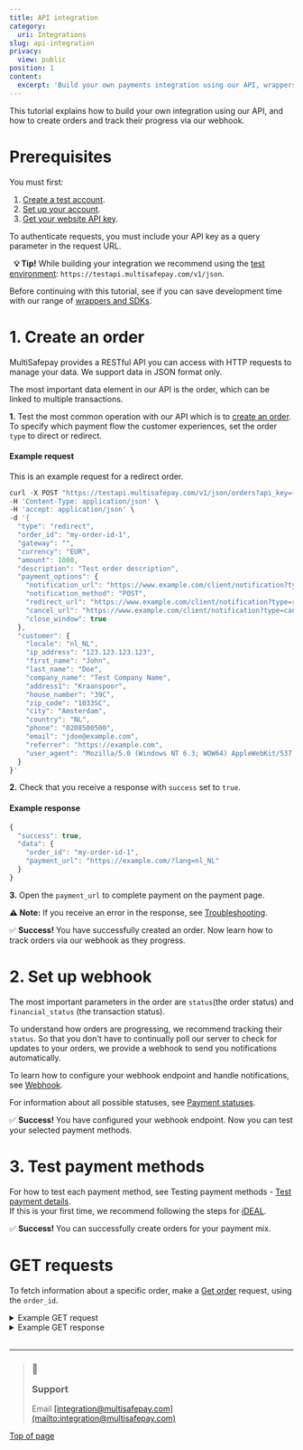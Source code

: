 ```yaml
---
title: API integration
category:
  uri: Integrations
slug: api-integration
privacy:
  view: public
position: 1
content:
  excerpt: 'Build your own payments integration using our API, wrappers, or SDKs.'
---
```


This tutorial explains how to build your own integration using our API, and how to create orders and track their progress via our webhook.

# Prerequisites

You must first:

1. [Create a test account](/docs/getting-started-guide#1-create-a-free-test-account).
2. [Set up your account](/docs/getting-started-guide#2-set-up-your-account).
3. [Get your website API key](/docs/sites#site-id-api-key-and-security-code).

To authenticate requests, you must include your API key as a query parameter in the request URL.

  **💡 Tip!** While building your integration we recommend using the [test environment](/reference/environments/): `https://testapi.multisafepay.com/v1/json`.

Before continuing with this tutorial, see if you can save development time with our range of [wrappers and SDKs](/docs/wrappers-sdks/).

# 1. Create an order

MultiSafepay provides a RESTful API you can access with HTTP requests to manage your data. We support data in JSON format only.

The most important data element in our API is the <Glossary>order</Glossary>, which can be linked to multiple <Glossary>transactions</Glossary>.

**1.** Test the most common operation with our API which is to [create an order](/reference/createorder/). To specify which payment flow the customer experiences, set the order `type` to <Glossary>direct</Glossary> or <Glossary>redirect</Glossary>.

#### Example request

This is an example request for a <Glossary>redirect</Glossary> order.

```javascript
curl -X POST "https://testapi.multisafepay.com/v1/json/orders?api_key={your-test-api-key}" \
-H 'Content-Type: application/json' \
-H 'accept: application/json' \
-d '{
  "type": "redirect",
  "order_id": "my-order-id-1",
  "gateway": "",
  "currency": "EUR",
  "amount": 1000,
  "description": "Test order description",
  "payment_options": {
    "notification_url": "https://www.example.com/client/notification?type=notification",
    "notification_method": "POST",
    "redirect_url": "https://www.example.com/client/notification?type=redirect",
    "cancel_url": "https://www.example.com/client/notification?type=cancel",
    "close_window": true
  },
  "customer": {
    "locale": "nl_NL",
    "ip_address": "123.123.123.123",
    "first_name": "John",
    "last_name": "Doe",
    "company_name": "Test Company Name",
    "address1": "Kraanspoor",
    "house_number": "39C",
    "zip_code": "1033SC",
    "city": "Amsterdam",
    "country": "NL",
    "phone": "0208500500",
    "email": "jdoe@example.com",
    "referrer": "https://example.com",
    "user_agent": "Mozilla/5.0 (Windows NT 6.3; WOW64) AppleWebKit/537.36 (KHTML, like Gecko) Chrome/38.0.2125.111 Safari/537.36"
  }
}'
```

**2.** Check that you receive a response with `success` set to `true`.

#### Example response

```javascript
{
  "success": true,
  "data": {
    "order_id": "my-order-id-1",
    "payment_url": "https://example.com/?lang=nl_NL"
  }
}
```

**3.** Open the `payment_url` to complete payment on the payment page.

**⚠️ Note:** If you receive an error in the response, see [Troubleshooting](/docs/troubleshooting/).

✅ **Success!** You have successfully created an order. Now learn how to track orders via our webhook as they progress.

# 2. Set up webhook

The most important parameters in the <Glossary>order</Glossary> are `status`(the <Glossary>order status</Glossary>) and `financial_status` (the <Glossary>transaction status</Glossary>).

To understand how orders are progressing, we recommend tracking their `status`. So that you don't have to continually poll our server to check for updates to your orders, we provide a webhook to send you notifications automatically.

To learn how to configure your webhook endpoint and handle notifications, see [Webhook](/docs/webhook/).

For information about all possible statuses, see [Payment statuses](/docs/payment-statuses/).

✅ **Success!** You have configured your webhook endpoint. Now you can test your selected payment methods.

# 3. Test payment methods

For how to test each payment method, see Testing payment methods - [Test payment details](/docs/testing#test-payment-details).\
If this is your first time, we recommend following the steps for [iDEAL](/docs/testing#ideal).

✅ **Success!** You can successfully create orders for your payment mix.

# GET requests

To fetch information about a specific order, make a [Get order](/reference/getorder/) request, using the `order_id`.

<details id="example-get-request">
  <summary>Example GET request</summary>

  <br />

  ```javascript
  curl -X GET 'https://testapi.multisafepay.com/v1/json/orders/my-order-id-1?api_key={your-test-api-key}' \ 
  -H 'accept: application/json'
  ```
</details>

<details id="example-get-response">
  <summary>Example GET response</summary>

  <br />

  ```json
  {
    "success": true,
    "data": {
      "amount": 100,
      "amount_refunded": 0,
      "costs": [
        {
          "amount": 0.00,
          "description": "0.00 For iDEAL Transactions",
          "transaction_id": 1234567,
          "type": "SYSTEM"
        }
      ],
      "created": "2021-12-07T15:56:32",
      "currency": "EUR",
      "custom_info": {
        "custom_1": null,
        "custom_2": null,
        "custom_3": null
      },
      "customer": {
        "address1": "Kraanspoor",
        "address2": null,
        "city": "Amsterdam",
        "country": "NL",
        "country_name": null,
        "email": "jdoe@example.com",
        "first_name": "John",
        "house_number": "39C",
        "last_name": "Doe",
        "locale": "nl_NL",
        "phone1": "0208500500",
        "phone2": "",
        "state": null,
        "zip_code": "1033SC"
      },
      "description": "Test Order Description",
      "fastcheckout": "NO",
      "financial_status": "completed",
      "items": null,
      "modified": "2021-12-07T15:56:40",
      "order_id": "my-order-id-1",
      "payment_details": {
        "account_bic": "INGBNL2A",
        "account_holder_name": "Jan Jansen",
        "account_iban": "NL87ABNA0000000001",
        "account_id": 1,
        "external_transaction_id": "3749936454986553",
        "issuer_id": "0031",
        "recurring_flow": null,
        "recurring_id": "998107705729622024",
        "recurring_model": null,
        "type": "IDEAL"
      },
      "payment_methods": [
        {
          "account_bic": "INGBNL2A",
          "account_holder_name": "Jan Jansen",
          "account_iban": "NL87ABNA0000000001",
          "account_id": 1,
          "amount": 100,
          "currency": "EUR",
          "description": "Test Order Description",
          "external_transaction_id": "3749936454986553",
          "payment_description": "iDEAL",
          "status": "completed",
          "type": "IDEAL"
        }
      ],
      "reason": "",
      "reason_code": "",
      "related_transactions": null,
      "status": "completed",
      "transaction_id": 2345678,
      "var1": null,
      "var2": null,
      "var3": null
    }
  }
  ```
</details>

<br />

***

<blockquote class="callout callout_info">
  <h3 class="callout-heading false">
    <span class="callout-icon">💬</span>
    <p>Support</p>
  </h3>

  <p>Email <a href="mailto:integration@multisafepay.com">[integration@multisafepay.com](mailto:integration@multisafepay.com)</a></p>
</blockquote>

[Top of page](#)
